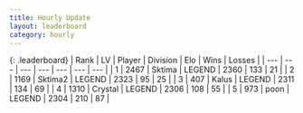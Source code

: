 ```yaml
---
title: Hourly Update
layout: leaderboard
category: hourly
---
```


{: .leaderboard}
| Rank | LV | Player | Division | Elo | Wins | Losses |
| --- | --- | --- | --- | --- | --- | --- |
| <span data-change="0">1</span> | 2467 | <span title="ID: 353063">Sktima</span> | LEGEND | <span data-change="0">2360</span> | <span data-change="0">133</span> | <span data-change="0">21</span> |
| <span data-change="0">2</span> | 1169 | <span title="ID: 402846">Sktima2</span> | LEGEND | <span data-change="0">2323</span> | <span data-change="0">95</span> | <span data-change="0">25</span> |
| <span data-change="1">3</span> | 407 | <span title="ID: 487157">Kalus</span> | LEGEND | <span data-change="5">2311</span> | <span data-change="1">134</span> | <span data-change="0">69</span> |
| <span data-change="-1">4</span> | 1310 | <span title="ID: 163201">Crystal</span> | LEGEND | <span data-change="0">2306</span> | <span data-change="0">108</span> | <span data-change="0">55</span> |
| <span data-change="0">5</span> | 973 | <span title="ID: 540690">poon</span> | LEGEND | <span data-change="0">2304</span> | <span data-change="0">210</span> | <span data-change="0">87</span> |
